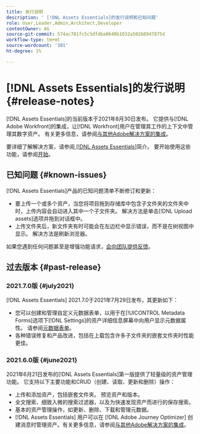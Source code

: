 ```yaml
---
title: 发行说明
description: ' [!DNL Assets Essentials]的发行说明和已知问题'
role: User,Leader,Admin,Architect,Developer
contentOwner: AG
source-git-commit: 574ac781fc5c5dfdba0640b1032a50268947875d
workflow-type: tm+mt
source-wordcount: '301'
ht-degree: 1%

---
```



# [!DNL Assets Essentials]的发行说明 {#release-notes}

[!DNL Assets Essentials]的当前版本于2021年8月30日发布。 它提供与[!DNL Adobe Workfront]的集成，让[!DNL Workfront]用户在管理其工作的上下文中管理其数字资产。 有关更多信息，请参阅[与其他Adobe解决方案的集成](/help/integration.md)。

要详细了解解决方案，请参阅[ [!DNL Assets Essentials]](introduction.md)简介。 要开始使用这些功能，请参阅[开始](/help/get-started.md)。

## 已知问题 {#known-issues}

[!DNL Assets Essentials]产品的已知问题清单不断修订和更新：

* 要上传一个或多个资产，当您将项目拖到存储库中包含子文件夹的文件夹中时，上传内容会自动进入其中一个子文件夹。 解决方法是单击[!DNL Upload assets]选项并拖到对话框中。<!-- CQ-4327753 -->
* 上传文件夹后，新文件夹有时可能会在左边栏中显示错误，而不是在树视图中显示。 解决方法是刷新浏览器。<!-- CQ-4323534 -->

<!--
* Use assets that do not have whitespace in the file names. The replies to comments do not work for such assets.
-->

如果您遇到任何问题甚至是增强功能请求，[会向团队提供反馈](#provide-feedback)。

## 过去版本 {#past-release}

### 2021.7.0版 {#july2021}

[!DNL Assets Essentials] 2021.7.0于2021年7月29日发布，其更新如下：

* 您可以创建和管理自定义元数据表单，以用于在[!UICONTROL Metadata Forms]选项下[!DNL Settings]的资产详细信息屏幕中向用户显示元数据属性。 请参阅[元数据表单](metadata.md#metadata-forms)。
* 各种错误修复和产品改进，包括在上载包含许多子文件夹的嵌套文件夹时性能更佳。

### 2021.6.0版 {#june2021}

2021年6月21日发布的[!DNL Assets Essentials]第一版提供了轻量级的资产管理功能。 它支持以下主要功能和CRUD（创建、读取、更新和删除）操作：

* 上传和添加资产，包括嵌套文件夹。 预览资产和版本。
* 全文搜索、细致入微的搜索过滤器，以及为快速发现资产而进行的保存搜索。
* 基本的资产管理操作，如更新、删除、下载和管理元数据。
* [!DNL Assets Essentials] 用户可以在 [!DNL Adobe Journey Optimizer] 创建消息时管理资产。有关更多信息，请参阅[与其他Adobe解决方案的集成](/help/integration.md)。
